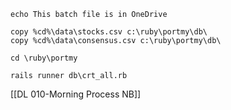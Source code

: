 	echo This batch file is in OneDrive
	
	copy %cd%\data\stocks.csv c:\ruby\portmy\db\
	copy %cd%\data\consensus.csv c:\ruby\portmy\db\
	
	cd \ruby\portmy
	
	rails runner db\crt_all.rb

[[DL 010-Morning Process NB]]
